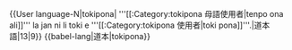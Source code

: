 {{User language-N|tokipona| '''[[:Category:tokipona 母語使用者|tenpo ona ali]]''' la jan ni li toki e '''[[:Category:tokipona 使用者|toki pona]]'''.|道本語|13|9}}
<noinclude>
{{babel-lang|道本|tokipona}}
</noinclude>
